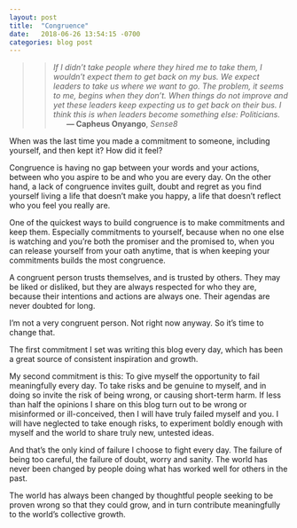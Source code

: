 ```yaml
---
layout: post
title:  "Congruence"
date:   2018-06-26 13:54:15 -0700
categories: blog post
---
```


>>*If I didn’t take people where they hired me to take them, I wouldn’t expect them to get back on my bus. We expect leaders to take us where we want to go. The problem, it seems to me, begins when they don’t. When things do not improve and yet these leaders keep expecting us to get back on their bus. I think this is when leaders become something else: Politicians.*       
>&nbsp;&nbsp;&nbsp;&nbsp;&nbsp;&nbsp;__&mdash; Capheus Onyango__, *Sense8*

When was the last time you made a commitment to someone, including yourself, and then kept it? How did it feel?

Congruence is having no gap between your words and your actions, between who you aspire to be and who you are every day. On the other hand, a lack of congruence invites guilt, doubt and regret as you find yourself living a life that doesn’t make you happy, a life that doesn’t reflect who you feel you really are. 

One of the quickest ways to build congruence is to make commitments and keep them. Especially commitments to yourself, because when no one else is watching and you’re both the promiser and the promised to, when you can release yourself from your oath anytime, that is when keeping your commitments builds the most congruence. 

A congruent person trusts themselves, and is trusted by others. They may be liked or disliked, but they are always respected for who they are, because their intentions and actions are always one. Their agendas are never doubted for long.

I’m not a very congruent person. Not right now anyway. So it’s time to change that. 

The first commitment I set was writing this blog every day, which has been a great source of consistent inspiration and growth. 

My second commitment is this: To give myself the opportunity to fail meaningfully every day. To take risks and be genuine to myself, and in doing so invite the risk of being wrong, or causing short-term harm. If less than half  the opinions I share on this blog turn out to be wrong or misinformed or ill-conceived, then I will have truly failed myself and you. I will have neglected to take enough risks, to experiment boldly enough with myself and the world to share truly new, untested ideas. 

And that’s the only kind of failure I choose to fight every day. The failure of being too careful, the failure of doubt, worry and sanity. The world has never been changed by people doing what has worked well for others in the past.

The world has always been changed by thoughtful people seeking to be proven wrong so that they could grow, and in turn contribute meaningfully to the world’s collective growth.







